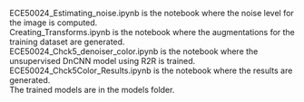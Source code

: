 ECE50024_Estimating_noise.ipynb is the notebook where the noise level for the image is computed. \
Creating_Transforms.ipynb is the notebook where the augmentations for the training dataset are generated. \
ECE50024_Chck5_denoiser_color.ipynb is the notebook where the unsupervised DnCNN model using R2R is trained. \
ECE50024_Chck5Color_Results.ipynb is the notebook where the results are generated. \
The trained models are in the models folder.
